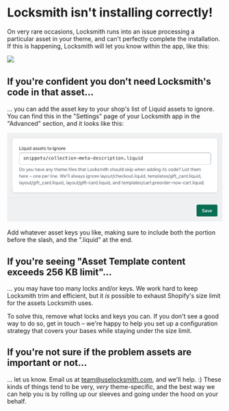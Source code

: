 # Locksmith isn't installing correctly!

On very rare occasions, Locksmith runs into an issue processing a particular asset in your theme, and can't perfectly complete the installation. If this is happening, Locksmith will let you know within the app, like this:

![](https://d33v4339jhl8k0.cloudfront.net/docs/assets/5ddd799f2c7d3a7e9ae472fc/images/5e1cee9b2c7d3a7e9ae625d1/5e1cee2a07975.png)

## If you're confident you don't need Locksmith's code in that asset...

... you can add the asset key to your shop's list of Liquid assets to ignore. You can find this in the "Settings" page of your Locksmith app in the "Advanced" section, and it looks like this:

![](../../.gitbook/assets/Liquid-assets-to-ignore-field.png)

Add whatever asset keys you like, making sure to include both the portion before the slash, and the ".liquid" at the end.

## If you're seeing "Asset Template content exceeds 256 KB limit"...

... you may have too many locks and/or keys. We work hard to keep Locksmith trim and efficient, but it _is_ possible to exhaust Shopify's size limit for the assets Locksmith uses.

To solve this, remove what locks and keys you can. If you don't see a good way to do so, get in touch – we're happy to help you set up a configuration strategy that covers your bases while staying under the size limit.

## If you're not sure if the problem assets are important or not...

... let us know. Email us at team@uselocksmith.com, and we'll help. :) These kinds of things tend to be very, _very_ theme-specific, and the best way we can help you is by rolling up our sleeves and going under the hood on your behalf.
